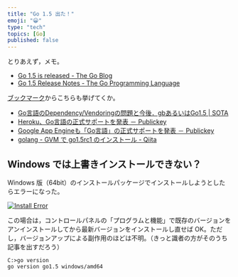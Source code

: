 ```yaml
---
title: "Go 1.5 出た！"
emoji: "😀"
type: "tech"
topics: [Go]
published: false
---
```

とりあえず，メモ。

- [Go 1.5 is released - The Go Blog](https://blog.golang.org/go1.5)
- [Go 1.5 Release Notes - The Go Programming Language](https://golang.org/doc/go1.5)

[ブックマーク](http://qiita.com/spiegel-im-spiegel/items/98d49ac456485b007a15)からこちらも挙げてくか。

- [Go言語のDependency/Vendoringの問題と今後．gbあるいはGo1.5 | SOTA](http://deeeet.com/writing/2015/06/26/golang-dependency-vendoring/)
- [Heroku、Go言語の正式サポートを発表 － Publickey](http://www.publickey1.jp/blog/15/herokugo.html)
- [Google App Engineも「Go言語」の正式サポートを発表 － Publickey](http://www.publickey1.jp/blog/15/google_app_enginego_1.html)
- [golang - GVM で go1.5rc1 のインストール - Qiita](http://qiita.com/msaito3/items/3aef86e9864990b16b4c)

## Windows では上書きインストールできない？

Windows 版（64bit）のインストールパッケージでインストールしようとしたらエラーになった。

[![Install Error](https://farm6.staticflickr.com/5759/20692976166_a38bee50d8_o.png "Install Error")](https://www.flickr.com/photos/spiegel/20692976166/)

この場合は，コントロールパネルの「プログラムと機能」で既存のバージョンをアンインストールしてから最新バージョンをインストールし直せば OK。ただし，バージョンアップによる副作用のほどは不明。（きっと識者の方がそのうち記事を出すだろう）

```shell
C:>go version
go version go1.5 windows/amd64
```

